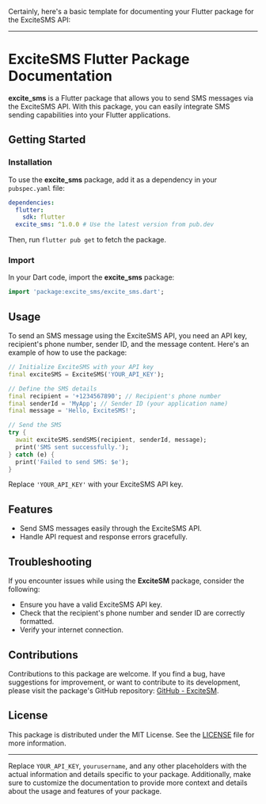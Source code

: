 Certainly, here's a basic template for documenting your Flutter package for the ExciteSMS API:

---

# ExciteSMS Flutter Package Documentation

**excite_sms** is a Flutter package that allows you to send SMS messages via the ExciteSMS API. With this package, you can easily integrate SMS sending capabilities into your Flutter applications.

## Getting Started

### Installation

To use the **excite_sms** package, add it as a dependency in your `pubspec.yaml` file:

```yaml
dependencies:
  flutter:
    sdk: flutter
  excite_sms: ^1.0.0 # Use the latest version from pub.dev
```

Then, run `flutter pub get` to fetch the package.

### Import

In your Dart code, import the **excite_sms** package:

```dart
import 'package:excite_sms/excite_sms.dart';
```

## Usage

To send an SMS message using the ExciteSMS API, you need an API key, recipient's phone number, sender ID, and the message content. Here's an example of how to use the package:

```dart
// Initialize ExciteSMS with your API key
final exciteSMS = ExciteSMS('YOUR_API_KEY');

// Define the SMS details
final recipient = '+1234567890'; // Recipient's phone number
final senderId = 'MyApp'; // Sender ID (your application name)
final message = 'Hello, ExciteSMS!';

// Send the SMS
try {
  await exciteSMS.sendSMS(recipient, senderId, message);
  print('SMS sent successfully.');
} catch (e) {
  print('Failed to send SMS: $e');
}
```

Replace `'YOUR_API_KEY'` with your ExciteSMS API key.

## Features

- Send SMS messages easily through the ExciteSMS API.
- Handle API request and response errors gracefully.

## Troubleshooting

If you encounter issues while using the **ExciteSM** package, consider the following:

- Ensure you have a valid ExciteSMS API key.
- Check that the recipient's phone number and sender ID are correctly formatted.
- Verify your internet connection.

## Contributions

Contributions to this package are welcome. If you find a bug, have suggestions for improvement, or want to contribute to its development, please visit the package's GitHub repository: [GitHub - ExciteSM](https://github.com/ExciteSMS/excitesms).

## License

This package is distributed under the MIT License. See the [LICENSE](https://github.com/ExciteSM/excitesms/blob/main/LICENSE) file for more information.

---

Replace `YOUR_API_KEY`, `yourusername`, and any other placeholders with the actual information and details specific to your package. Additionally, make sure to customize the documentation to provide more context and details about the usage and features of your package.